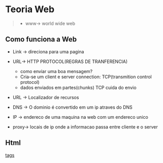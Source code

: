 # Teoria Web

> - www-> world wide web

## Como funciona a Web

- Link -> direciona para uma pagina

- URL-> HTTP PROTOCOL(REGRAS DE TRANFERENCIA)
  - como enviar uma boa mensagem?
  - Cria-se um client e server connection: TCP(transmition control protocol)
  - dados enviados em partes(chunks) TCP cuida do envio

- URL -> Localizador de recursos
- DNS -> O dominio é convertido em um ip atraves do DNS
- IP -> endereco de uma maquina na web com um endereco unico
- proxy-> locais de ip onde a informacao passa entre cliente e o server

## Html

[tags](https://efficient-sloth-d85.notion.site/Principais-elementos-HTML-da8b750fee5b49f2923fdc35b1c921fc#def069b2c4124571a6942d82010073c8)


